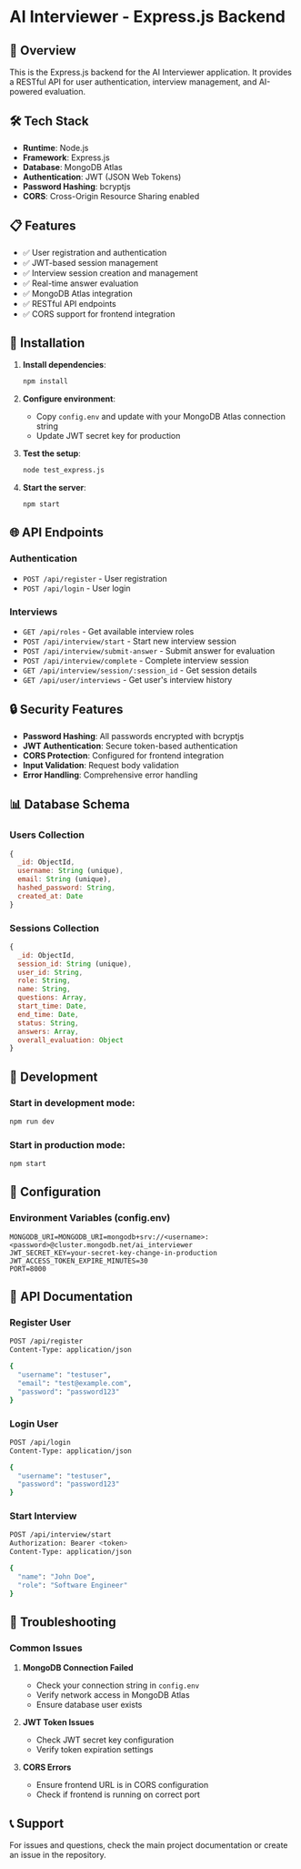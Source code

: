 # AI Interviewer - Express.js Backend

## 🚀 Overview

This is the Express.js backend for the AI Interviewer application. It provides a RESTful API for user authentication, interview management, and AI-powered evaluation.

## 🛠️ Tech Stack

- **Runtime**: Node.js
- **Framework**: Express.js
- **Database**: MongoDB Atlas
- **Authentication**: JWT (JSON Web Tokens)
- **Password Hashing**: bcryptjs
- **CORS**: Cross-Origin Resource Sharing enabled

## 📋 Features

- ✅ User registration and authentication
- ✅ JWT-based session management
- ✅ Interview session creation and management
- ✅ Real-time answer evaluation
- ✅ MongoDB Atlas integration
- ✅ RESTful API endpoints
- ✅ CORS support for frontend integration

## 🔧 Installation

1. **Install dependencies**:
   ```bash
   npm install
   ```

2. **Configure environment**:
   - Copy `config.env` and update with your MongoDB Atlas connection string
   - Update JWT secret key for production

3. **Test the setup**:
   ```bash
   node test_express.js
   ```

4. **Start the server**:
   ```bash
   npm start
   ```

## 🌐 API Endpoints

### Authentication
- `POST /api/register` - User registration
- `POST /api/login` - User login

### Interviews
- `GET /api/roles` - Get available interview roles
- `POST /api/interview/start` - Start new interview session
- `POST /api/interview/submit-answer` - Submit answer for evaluation
- `POST /api/interview/complete` - Complete interview session
- `GET /api/interview/session/:session_id` - Get session details
- `GET /api/user/interviews` - Get user's interview history

## 🔒 Security Features

- **Password Hashing**: All passwords encrypted with bcryptjs
- **JWT Authentication**: Secure token-based authentication
- **CORS Protection**: Configured for frontend integration
- **Input Validation**: Request body validation
- **Error Handling**: Comprehensive error handling

## 📊 Database Schema

### Users Collection
```javascript
{
  _id: ObjectId,
  username: String (unique),
  email: String (unique),
  hashed_password: String,
  created_at: Date
}
```

### Sessions Collection
```javascript
{
  _id: ObjectId,
  session_id: String (unique),
  user_id: String,
  role: String,
  name: String,
  questions: Array,
  start_time: Date,
  end_time: Date,
  status: String,
  answers: Array,
  overall_evaluation: Object
}
```

## 🚀 Development

### Start in development mode:
```bash
npm run dev
```

### Start in production mode:
```bash
npm start
```

## 🔧 Configuration

### Environment Variables (config.env)
```env
MONGODB_URI=MONGODB_URI=mongodb+srv://<username>:<password>@cluster.mongodb.net/ai_interviewer
JWT_SECRET_KEY=your-secret-key-change-in-production
JWT_ACCESS_TOKEN_EXPIRE_MINUTES=30
PORT=8000
```

## 📝 API Documentation

### Register User
```bash
POST /api/register
Content-Type: application/json

{
  "username": "testuser",
  "email": "test@example.com",
  "password": "password123"
}
```

### Login User
```bash
POST /api/login
Content-Type: application/json

{
  "username": "testuser",
  "password": "password123"
}
```

### Start Interview
```bash
POST /api/interview/start
Authorization: Bearer <token>
Content-Type: application/json

{
  "name": "John Doe",
  "role": "Software Engineer"
}
```

## 🐛 Troubleshooting

### Common Issues

1. **MongoDB Connection Failed**
   - Check your connection string in `config.env`
   - Verify network access in MongoDB Atlas
   - Ensure database user exists

2. **JWT Token Issues**
   - Check JWT secret key configuration
   - Verify token expiration settings

3. **CORS Errors**
   - Ensure frontend URL is in CORS configuration
   - Check if frontend is running on correct port

## 📞 Support

For issues and questions, check the main project documentation or create an issue in the repository.
